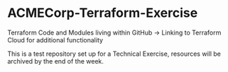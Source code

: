 # ACMECorp-Terraform-Exercise
Terraform Code and Modules living within GitHub -> Linking to Terraform Cloud for additional functionality

This is a test repository set up for a Technical Exercise, resources will be archived by the end of the week.